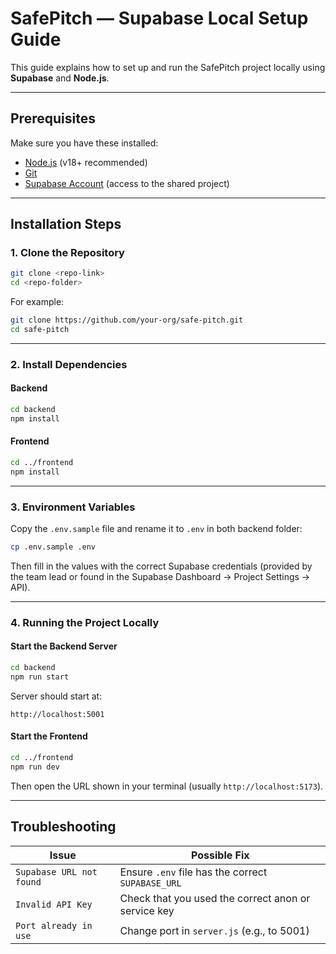 # SafePitch — Supabase Local Setup Guide

This guide explains how to set up and run the SafePitch project locally using **Supabase** and **Node.js**.

---

## Prerequisites

Make sure you have these installed:

- [Node.js](https://nodejs.org/en/download/) (v18+ recommended)  
- [Git](https://git-scm.com/downloads)
- [Supabase Account](https://supabase.com) (access to the shared project)

---

## Installation Steps

### 1. Clone the Repository

```bash
git clone <repo-link>
cd <repo-folder>
```

For example:
```bash
git clone https://github.com/your-org/safe-pitch.git
cd safe-pitch
```

---

### 2. Install Dependencies

#### Backend
```bash
cd backend
npm install
```

#### Frontend
```bash
cd ../frontend
npm install
```

---

### 3. Environment Variables

Copy the `.env.sample` file and rename it to `.env` in both backend folder:

```bash
cp .env.sample .env
```

Then fill in the values with the correct Supabase credentials (provided by the team lead or found in the Supabase Dashboard → Project Settings → API).

---

### 4. Running the Project Locally

#### Start the Backend Server
```bash
cd backend
npm run start
```
Server should start at:
```
http://localhost:5001
```

#### Start the Frontend
```bash
cd ../frontend
npm run dev
```
Then open the URL shown in your terminal (usually `http://localhost:5173`).

---


## Troubleshooting

| Issue | Possible Fix |
|-------|---------------|
| `Supabase URL not found` | Ensure `.env` file has the correct `SUPABASE_URL` |
| `Invalid API Key` | Check that you used the correct anon or service key |
| `Port already in use` | Change port in `server.js` (e.g., to 5001) |

